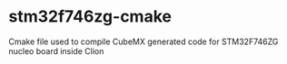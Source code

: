# stm32f746zg-cmake

Cmake file used to compile CubeMX generated code for STM32F746ZG nucleo board inside Clion